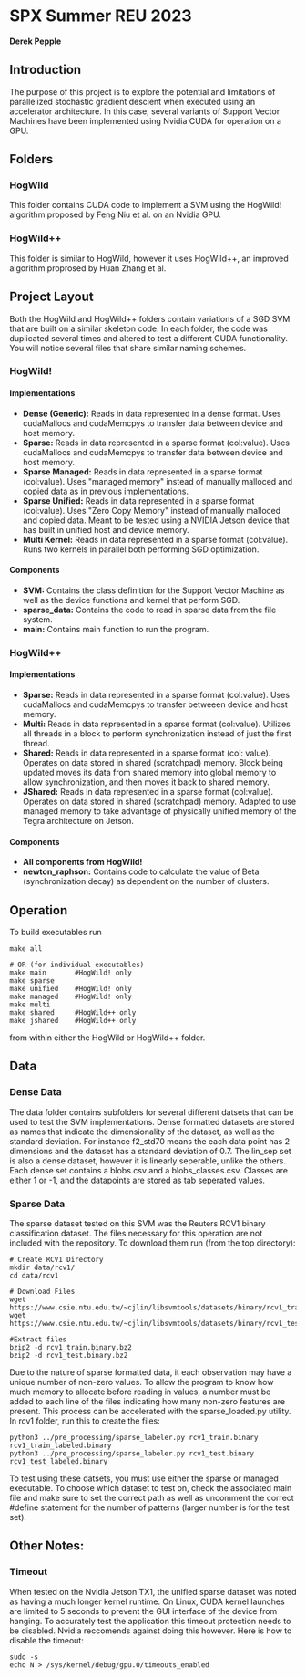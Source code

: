 # SPX Summer REU 2023
**Derek Pepple**

## Introduction
The purpose of this project is to explore the potential and limitations of parallelized stochastic gradient descient when executed using an accelerator architecture. In this case, several variants of Support Vector Machines have been implemented using Nvidia CUDA for operation on a GPU. 

## Folders
### HogWild
This folder contains CUDA code to implement a SVM using the HogWild! algorithm proposed by Feng Niu et al. on an Nvidia GPU.

### HogWild++
This folder is similar to HogWild, however it uses HogWild++, an improved algorithm proprosed by Huan Zhang et al.  

## Project Layout
Both the HogWild and HogWild++ folders contain variations of a SGD SVM that are built on a similar skeleton code. In each folder, the code was duplicated several times and altered to test a different CUDA functionality. You will notice several files that share similar naming schemes.  

### HogWild!
#### Implementations
- **Dense (Generic):** Reads in data represented in a dense format. Uses cudaMallocs and cudaMemcpys to transfer data between device and host memory. 
- **Sparse:** Reads in data represented in a sparse format (col:value). Uses cudaMallocs and cudaMemcpys to transfer data between device and host memory.
- **Sparse Managed:** Reads in data represented in a sparse format (col:value). Uses "managed memory" instead of manually malloced and copied data as in previous implementations.
- **Sparse Unified:** Reads in data represented in a sparse format (col:value). Uses "Zero Copy Memory" instead of manually malloced and copied data. Meant to be tested using a NVIDIA Jetson device that has built in unified host and device memory.
- **Multi Kernel:** Reads in data represented in a sparse format (col:value). Runs two kernels in parallel both performing SGD optimization.
#### Components
- **SVM:** Contains the class definition for the Support Vector Machine as well as the device functions and kernel that perform SGD.
- **sparse_data:** Contains the code to read in sparse data from the file system. 
- **main:** Contains main function to run the program.

### HogWild++
#### Implementations
- **Sparse:** Reads in data represented in a sparse format (col:value). Uses cudaMallocs and cudaMemcpys to transfer betweeen device and host memory.
- **Multi:** Reads in data represented in a sparse format (col:value). Utilizes all threads in a block to perform synchronization instead of just the first thread.
- **Shared:** Reads in data represented in a sparse format (col: value). Operates on data stored in shared (scratchpad) memory. Block being updated moves its data from shared memory into global memory to allow synchronization, and then moves it back to shared memory. 
- **JShared:** Reads in data represented in a sparse format (col:value). Operates on data stored in shared (scratchpad) memory. Adapted to use managed memory to take advantage of physically unified memory of the Tegra architecture on Jetson.

#### Components
- **All components from HogWild!**
- **newton_raphson:** Contains code to calculate the value of Beta (synchronization decay) as dependent on the number of clusters. 


## Operation
To build executables run 
```
make all

# OR (for individual executables)
make main       #HogWild! only
make sparse
make unified    #HogWild! only
make managed    #HogWild! only
make multi      
make shared     #HogWild++ only
make jshared    #HogWild++ only

```
from within either the HogWild or HogWild++ folder.

## Data
### Dense Data
The data folder contains subfolders for several different datsets that can be used to test the SVM implementations. Dense formatted datasets are stored as names that indicate the dimensionality of the dataset, as well as the standard deviation. For instance f2_std70 means the each data point has 2 dimensions and the dataset has a standard deviation of 0.7. The lin_sep set is also a dense dataset, however it is linearly seperable, unlike the others. Each dense set contains a blobs.csv and a blobs_classes.csv. Classes are either 1 or -1, and the datapoints are stored as tab seperated values.

### Sparse Data
The sparse dataset tested on this SVM was the Reuters RCV1 binary classification dataset. The files necessary for this operation are not included with the repository. To download them run (from the top directory):
```
# Create RCV1 Directory
mkdir data/rcv1/
cd data/rcv1

# Download Files
wget https://www.csie.ntu.edu.tw/~cjlin/libsvmtools/datasets/binary/rcv1_train.binary.bz2
wget https://www.csie.ntu.edu.tw/~cjlin/libsvmtools/datasets/binary/rcv1_test.binary.bz2

#Extract files
bzip2 -d rcv1_train.binary.bz2
bzip2 -d rcv1_test.binary.bz2
```

Due to the nature of sparse formatted data, it each observation may have a unique number of non-zero values. To allow the program to know how much memory to allocate before reading in values, a number must be added to each line of the files indicating how many non-zero features are present. This process can be accelerated with the sparse_loaded.py utility. In rcv1 folder, run this to create the files:

```
python3 ../pre_processing/sparse_labeler.py rcv1_train.binary rcv1_train_labeled.binary
python3 ../pre_processing/sparse_labeler.py rcv1_test.binary rcv1_test_labeled.binary
```
To test using these datsets, you must use either the sparse or managed executable. To choose which dataset to test on, check the associated main file and make sure to set the correct path as well as uncomment the correct #define statement for the number of patterns (larger number is for the test set).

## Other Notes:
### Timeout
When tested on the Nvidia Jetson TX1, the unified sparse dataset was noted as having a much longer kernel runtime. On Linux, CUDA kernel launches are limited to 5 seconds to prevent the GUI interface of the device from hanging. To accurately test the application this timeout protection needs to be disabled. Nvidia reccomends against doing this however. Here is how to disable the timeout:
```
sudo -s 
echo N > /sys/kernel/debug/gpu.0/timeouts_enabled
```
